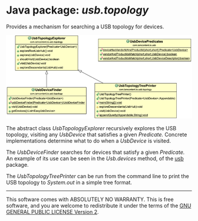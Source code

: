# Java package: _usb.topology_

Provides a mechanism for searching a USB topology for devices.

![Class Diagram](../uml/com.iamcontent.io.usb.topology.png)

The abstract class _UsbTopologyExplorer_ recursively explores the USB topology, visiting any _UsbDevice_ that satisfies a given _Predicate._ Concrete implementations determine what to do when a _UsbDevice_ is visited.

The _UsbDeviceFinder_ searches for devices that satisfy a given _Predicate._ An example of its use can be seen in the _Usb.devices_ method, of the [usb](usb.md) package.

The _UsbTopologyTreePrinter_ can be run from the command line to print the USB topology to _System.out_ in a simple tree format.

---

This software comes with ABSOLUTELY NO WARRANTY. This is free software, and you are welcome to redistribute it
under the terms of the [GNU GENERAL PUBLIC LICENSE Version 2](https://www.gnu.org/licenses/gpl-2.0.html).
